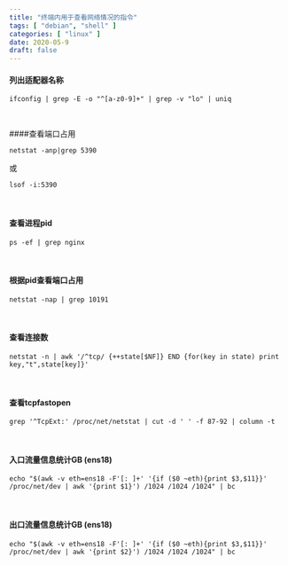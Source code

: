 ```yaml
---
title: "终端内用于查看网络情况的指令"
tags: [ "debian", "shell" ]
categories: [ "linux" ]
date: 2020-05-9
draft: false
---
```


#### 列出适配器名称

`ifconfig | grep -E -o "^[a-z0-9]+" | grep -v "lo" | uniq`

<br>

####查看端口占用

`netstat -anp|grep 5390`

或

`lsof -i:5390`

<br>

#### 查看进程pid

`ps -ef | grep nginx`

<br>

#### 根据pid查看端口占用

`netstat -nap | grep 10191`

<br>

#### 查看连接数

`netstat -n | awk '/^tcp/ {++state[$NF]} END {for(key in state) print key,"t",state[key]}'`

<br>

#### 查看tcpfastopen

`grep '^TcpExt:' /proc/net/netstat | cut -d ' ' -f 87-92 | column -t`

<br>

#### 入口流量信息统计GB (ens18)

`echo "$(awk -v eth=ens18 -F'[: ]+' '{if ($0 ~eth){print $3,$11}}' /proc/net/dev | awk '{print $1}') /1024 /1024 /1024" | bc`

<br>

#### 出口流量信息统计GB (ens18)

`echo "$(awk -v eth=ens18 -F'[: ]+' '{if ($0 ~eth){print $3,$11}}' /proc/net/dev | awk '{print $2}') /1024 /1024 /1024" | bc`

<br>


